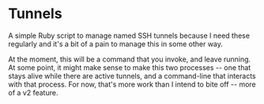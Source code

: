 # Tunnels

A simple Ruby script to manage named SSH tunnels because I need these regularly and it's a bit of a pain to manage this in some other way.

At the moment, this will be a command that you invoke, and leave running. At some point, it might make sense to make this two processes -- one that stays alive while there are active tunnels, and a command-line that interacts with that process. For now, that's more work than I intend to bite off -- more of a v2 feature.
